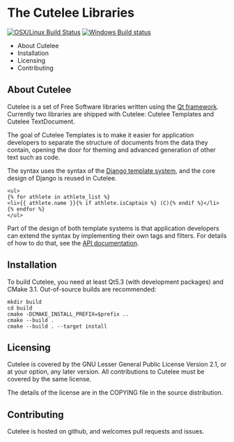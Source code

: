 
The Cutelee Libraries
======================

[![OSX/Linux Build Status](https://travis-ci.org/steveire/cutelee.svg?branch=master)](https://travis-ci.org/steveire/cutelee)
[![Windows Build status](https://ci.appveyor.com/api/projects/status/github/steveire/cutelee?branch=master&svg=true)](https://ci.appveyor.com/project/steveire/cutelee/branch/master)

* About Cutelee
* Installation
* Licensing
* Contributing

About Cutelee
--------------

Cutelee is a set of Free Software libraries written using the [Qt framework](http://code.qt.io).
Currently two libraries are shipped with Cutelee: Cutelee Templates and Cutelee
TextDocument.

The goal of Cutelee Templates is to make it easier for application developers to
separate the structure of documents from the data they contain, opening the door
for theming and advanced generation of other text such as code.

The syntax uses the syntax of the [Django template system](https://docs.djangoproject.com/en/1.9/ref/templates/language/), and
the core design of Django is reused in Cutelee.

    <ul>
    {% for athlete in athlete_list %}
    <li>{{ athlete.name }}{% if athlete.isCaptain %} (C){% endif %}</li>
    {% endfor %}
    </ul>

Part of the design of both template systems is that application developers can
extend the syntax by implementing their own tags and filters. For details of how
to do that, see the [API documentation](http://www.cutelee.org/apidox/extension.html).

Installation
------------

To build Cutelee, you need at least Qt5.3 (with development packages) and CMake 3.1.
Out-of-source builds are recommended:

    mkdir build
    cd build
    cmake -DCMAKE_INSTALL_PREFIX=$prefix ..
    cmake --build .
    cmake --build . --target install

Licensing
---------

Cutelee is covered by the GNU Lesser General Public License Version 2.1, or
at your option, any later version. All contributions to Cutelee must be
covered by the same license.

The details of the license are in the COPYING file in the source distribution.

Contributing
------------

Cutelee is hosted on github, and welcomes pull requests and issues.

